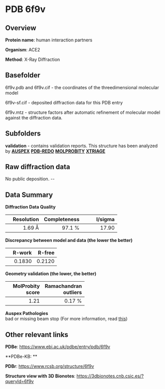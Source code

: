 # PDB 6f9v

## Overview

**Protein name**: human interaction partners

**Organism**: ACE2

**Method**: X-Ray Diffraction



## Basefolder

6f9v.pdb and 6f9v.cif - the coordinates of the threedimensional molecular model

6f9v-sf.cif - deposited diffraction data for this PDB entry

6f9v.mtz - structure factors after automatic refinement of molecular model against the diffraction data.

## Subfolders





**validation** - contains validation reports. This structure has been analyzed by [**AUSPEX**](https://github.com/thorn-lab/coronavirus_structural_task_force/tree/master/pdb/human_interaction_partners/ACE2/6f9v/validation/auspex) [**PDB-REDO**](https://github.com/thorn-lab/coronavirus_structural_task_force/tree/master/pdb/human_interaction_partners/ACE2/6f9v/validation/pdb-redo) [**MOLPROBITY**](https://github.com/thorn-lab/coronavirus_structural_task_force/tree/master/pdb/human_interaction_partners/ACE2/6f9v/validation/molprobity) [**XTRIAGE**](https://github.com/thorn-lab/coronavirus_structural_task_force/blob/master/pdb/human_interaction_partners/ACE2/6f9v/validation/Xtriage_output.log)  



## Raw diffraction data

No public deposition. --<br> 

## Data Summary
**Diffraction Data Quality**

|   | Resolution | Completeness| I/sigma |
|---|-------------:|----------------:|--------------:|
|   |1.69 Å|97.1  %|<img width=50/>17.90|

**Discrepancy between model and data (the lower the better)**

|   | **R-work**| **R-free**   
|---|-------------:|----------------:|           
||  0.1830|  0.2120|

**Geometry validation (the lower, the better)**

|   |**MolProbity<br>score**| **Ramachandran<br>outliers** 
|---|-------------:|----------------:|
||  1.21|  0.17 %|

**Auspex Pathologies**<br> bad or missing beam stop (For more information, read [this](https://github.com/thorn-lab/coronavirus_structural_task_force/blob/master/pdb/human_interaction_partners/ACE2/6f9v/validation/auspex/6f9v_auspex_comments.txt))

 



## Other relevant links 
**PDBe**:  https://www.ebi.ac.uk/pdbe/entry/pdb/6f9v

**PDBe-KB: ** 
 
**PDBr**: https://www.rcsb.org/structure/6f9v 

**Structure view with 3D Bionotes**: https://3dbionotes.cnb.csic.es/?queryId=6f9v

